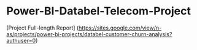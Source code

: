 # Power-BI-Databel-Telecom-Project


[Project Full-length Report] (https://sites.google.com/view/n-as/projects/power-bi-projects/databel-customer-churn-analysis?authuser=0)

